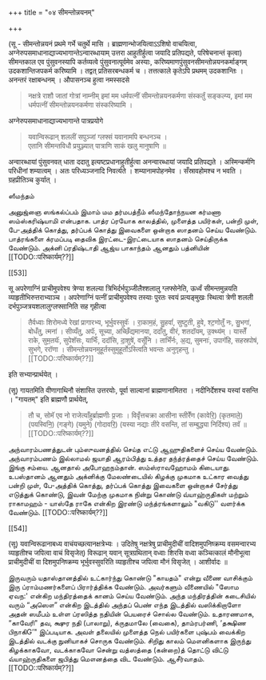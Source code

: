 +++
title = "०४ सीमन्तोन्नयनम्"

+++

(सू - सीमन्तोन्नयनं प्रथमे गर्भे चतुर्थे मासि । ब्राह्मणान्भोजयित्वाऽऽशिषो वाचयित्वा, अग्नेरुपसमाधानाद्याज्यभागान्तेऽन्वारब्धायाम् उत्तरा आहुतीर्हुत्वा जयादि प्रतिपद्यते, परिषेचनान्तं कृत्वा) सीमन्तकाल एव पुंसुवनस्यापि कर्तव्यत्वे पुंसुवनात्पूर्वमेव अस्याः, करिष्यमाणपुंसुवनसीमन्तोन्नयनकर्माङ्गम् उदकशान्तिजपकर्म करिष्यामि । तद्वत् प्रतिसरबन्धकर्म च । तत्तत्काले कृतेऽपि प्रथमम् उदकशान्तिः । अनन्तरं रक्षाबन्धनम् । औपासनञ्च हुत्वा नमस्सदसे 


<div class="js_include" url="/vedAH_yajuH/taittirIyam/sUtram/ApastambaH/gRhyam/paddhatiH/shrIvaiShNavaH/mantraH/asheShe_pariShat_svIkRtya/"  newLevelForH1="5" includeTitle="false"> </div>  

> नक्षत्रे राशौ जातां गोत्रां नाम्नीम् इमां मम धर्मपत्नीं सीमन्तोन्नयनकर्मणा संस्कर्तुं सङ्कल्प्य, इमां मम धर्मपत्नीं सीमन्तोन्नयनकर्मणा संस्करिष्यामि । 

अग्नेरुपसमाधानाद्याज्यभागान्ते पात्रप्रयोगे 

> यवान्विरूढान् शललीं सपुञ्जां ग्लफ्सं यवानामपि बन्धनञ्च ।  
एतानि सीमन्तविधौ प्रयुञ्ज्यात् पात्राणि साकं खलु मानुषाणि ॥ 

अन्वारब्धायां पुंसुवनवत् धाता ददातु इत्यष्टप्रधानाहुतीर्हुत्वा अनन्वारब्धायां जयादि प्रतिपद्यते । अस्मिन्कर्मणि परिधीनां शम्यात्वम् । अतः परिध्यञ्जनादि निवर्त्यते । शम्यानामपोहनमेव । सँस्रावहोमश्च न भवति । ग्रहप्रीतिञ्च कुर्यात् ।

ஸீமந்தம்

அனுஜ்ஞை ஸங்கல்ப்பம் இமாம் மம தர்மபத்நீம் ஸீமந்தோந்நயன கர்மணா ஸம்ஸ்கரிஷ்யாமி என்பதாக. பாத்ர ப்ரயோக காலத்தில், முளைத்த பயிர்கள், பன்றி முள், பே-அத்திக் கொத்து, தர்ப்பக் கொத்து இவைகளை ஒன்றாக ஸாதனம் செய்ய வேண்டும். பாத்ரங்களை க்ரமப்படி தைவிக இரட்டை-இரட்டையாக ஸாதனம் செய்திருக்க வேண்டும். அக்னி ப்ரதிஷ்டாதி ஆஜ்ய பாகாந்தம் ஆனதும் பத்னியின் [[TODO::परिष्कार्यम्??]]

[[53]]

सू अपरेणाग्निं प्राचीमुपवेश्य त्रेण्या शलल्या त्रिभिर्दर्भपुञ्जीलैश्शलालु ग्लफ्सेनेति, ऊर्ध्वं सीमन्तमुन्नयति व्याहृतीभिरुत्तराभ्याञ्च । अपरेणाग्निं पत्नीं प्राचीमुपवेश्य तस्याः पुरतः स्वयं प्रत्यङ्मुखः स्थित्वा त्रेणी शलली दर्भपुञ्जत्रयशलालुग्लफ्सानिति सह गृहीत्वा 

> तैर्वध्वाः शिरोमध्ये रेखां प्रागारभ्य, भूर्भुवस्सुवॅः । रा॒काम॒हं, सु॒हवां॑, सुष्टुती, हुवे, श्ट॒णोतुँ नः, सु॒भगा॑, बोधँतु, त्मना॑ । सीव्यँतु, अपॅः, सूच्या, अच्छिँद्यमानया, ददाँतु, वीरं, शतदॉयम्, उ॒क्थ्य॑म् । यास्तेँ राके, सुम॒तयॅः, सुपेशॅसः, याभिःँ, ददॉसि, दा॒शुषे॑, वसूँनि । ताभिँर्नः, अ॒द्य, सुमनाः॑, उपागॅहि, सहस्रपोषं, सुभगे, ररॉणा । सीमन्तोन्नयनमुहूर्तस्सुमुहूर्तोऽस्त्विति भवन्तः अनुगृहन्तु । [[TODO::परिष्कार्यम्??]] 

इति सभ्यान्प्रार्थयेत् ।

(सू) गायतमिति वीणागाथिनौ संशास्ति उत्तरयोः, पूर्वा साल्वानां ब्राह्मणानामितरा । नदीनिर्देशश्च यस्यां वसन्ति । "गायतम्" इति ब्राह्मणौ प्रार्थयेत्, 

> तौ च, सोमॅ एव नो राजेत्याँहुर्ब्राह्मणीः प्र॒जाः । विवृँत्तचक्रा आसीना स्तीरेँण (कावेरि॒) (कृतमाले॒) (पयस्विनि॒) (गङ्गे) (यमुने) (गोदावरि॒) (यस्या नद्याः तीरे वसन्ति, तां सम्बुद्ध्या निर्दिश्य) तवॅ ॥ [[TODO::परिष्कार्यम्??]]

அந்வாரம்பணத்துடன் பும்ஸுவனத்தில் செய்த எட்டு ஆஹுதிகளைச் செய்ய வேண்டும். அந்வாரம்பணம் இல்லாமல் ஜயாதி ஆரம்பித்து உத்தர தந்த்ரத்தைச் செய்ய வேண்டும். இங்கு சம்யை. ஆனதால் அபோஹநம்தான். ஸம்ஸ்ராவஹோமம் கிடையாது. உபஸ்தானம் ஆனதும் அக்னிக்கு மேலண்டையில் கிழக்கு முகமாக உட்கார வைத்து பன்றி முள், பே-அத்திக் கொத்து, தர்ப்பக் கொத்து இவைகளை ஒன்றாகச் சேர்த்து எடுத்துக் கொண்டு, இவன் மேற்கு முகமாக நின்று கொண்டு வ்யாஹ்ருதிகள் மற்றும் ராகாமஹம் - யாஸ்தே ராகே என்கிற இரண்டு மந்த்ரங்களாலும் "வகிடு'' வளர்க்க வேண்டும். [[TODO::परिष्कार्यम्??]]

[[54]]

(सू) यवान्विरूढानाबध्य वाचंयच्छत्यानक्षत्रेभ्यः । उदितेषु नक्षत्रेषु प्राचीमुदीचीं वादिशमुपनिष्क्रम्य वसमन्वारभ्य व्याहृतीश्च जपित्वा वाचं विसृजेत्) विरूढान् यवान् सूत्रग्रथितान् वध्वाः शिरसि वध्वा कञ्चित्कालं मौनीभूत्वा प्राचीमुदीचीं वा दिशमुपनिष्क्रम्य भूर्भुवस्सुवरिति व्याहृतीश्च जपित्वा मौनं विसृजेत् । आशीर्वादः ॥

இருவரும் யதாஸ்தானத்தில் உட்கார்ந்து கொண்டு "காயதம்" என்று வீணை வாசிக்கும் இரு ப்ராம்மணர்களைப் பிரார்த்திக்க வேண்டும். அவர்களும் வீணையில் "ஸோம ஏவந:' என்கிற மந்திரத்தைக் கானம் செய்ய வேண்டும். அந்த மந்திரத்தின் கடைசியில் வரும் “அஸௌ” என்கிற இடத்தில் அந்தப் பெண் எந்த இடத்தில் வஸிக்கிறாளோ அதன் ஸமீபம் உள்ள ப்ரஸித்த நதியின் பெயரைச் சொல்ல வேண்டும். உதாரணமாக, “காவேரி" தவ, க்ஷுர நதி (பாலாறு), க்ருதமாலே (வைகை), தாம்ரபர்ணி, ‘தக்ஷிண பிநாகிG’" இப்படியாக. அவள் தலையில் முளைத்த நெல் பயிர்களை புஷ்பம் வைக்கிற இடத்தில் வடக்கு நுனியாகச் சொருக வேண்டும். சிறிது காலம் மௌனிகளாக இருந்து கிழக்காகவோ, வடக்காகவோ சென்று வத்ஸத்தை (கன்றை)த் தொட்டு விட்டு வ்யாஹ்ருதிகளை ஜபித்து மௌனத்தை விட வேண்டும். ஆசீர்வாதம். [[TODO::परिष्कार्यम्??]]